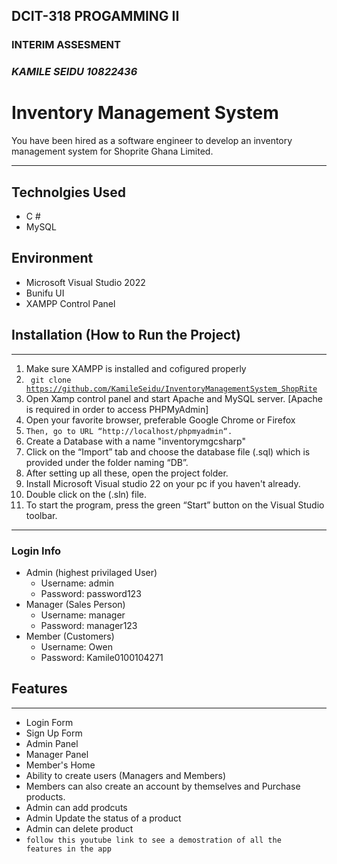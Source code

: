## DCIT-318 PROGAMMING II

### INTERIM ASSESMENT

### _KAMILE SEIDU 10822436_

# **Inventory Management System**

You have been hired as a software engineer to develop an inventory management system for Shoprite Ghana Limited.

---

## **Technolgies Used**

- C #
- MySQL

## **Environment**

- Microsoft Visual Studio 2022
- Bunifu UI
- XAMPP Control Panel

## **Installation** (How to Run the Project)

---

1. Make sure XAMPP is installed and cofigured properly
2. <code> git clone https://github.com/KamileSeidu/InventoryManagementSystem_ShopRite </code>
3. Open Xamp control panel and start Apache and MySQL server. [Apache is required in order to access PHPMyAdmin]
4. Open your favorite browser, preferable Google Chrome or Firefox
5. <code>Then, go to URL “http://localhost/phpmyadmin“.</code>
6. Create a Database with a name "inventorymgcsharp"
7. Click on the “Import” tab and choose the database file (.sql) which is provided under the folder naming “DB”.
8. After setting up all these, open the project folder.
9. Install Microsoft Visual studio 22 on your pc if you haven't already.
10. Double click on the (.sln) file.
11. To start the program, press the green “Start” button on the Visual Studio toolbar.

---

### **Login Info**

- Admin (highest privilaged User)
  - Username: admin
  - Password: password123
- Manager (Sales Person)
  - Username: manager
  - Password: manager123
- Member (Customers)
  - Username: Owen
  - Password: Kamile0100104271

## **Features**

---

- Login Form
- Sign Up Form
- Admin Panel
- Manager Panel
- Member's Home
- Ability to create users (Managers and Members)
- Members can also create an account by themselves and Purchase products.
- Admin can add prodcuts
- Admin Update the status of a product
- Admin can delete product
- <code>follow this youtube link to see a demostration of all the features in the app</code>

